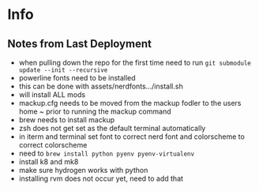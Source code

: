 # Info

## Notes from Last Deployment

- when pulling down the repo for the first time need to run `git submodule update --init --recursive`
- powerline fonts need to be installed
 - this can be done with assets/nerdfonts.../install.sh
 - will install ALL mods
- mackup.cfg needs to be moved from the mackup fodler to the users home ~ prior to running the mackup command
- brew needs to install mackup
- zsh does not get set as the default terminal automatically
- in iterm and terminal set font to correct nerd font and colorscheme to correct colorscheme
- need to `brew install python pyenv pyenv-virtualenv`
- install k8 and mk8
- make sure hydrogen works with python
- installing rvm does not occur yet, need to add that
